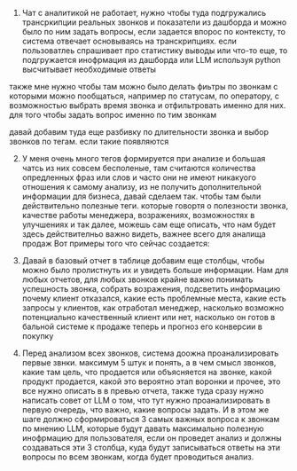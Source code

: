 1. Чат с аналитикой не работает, нужно чтобы туда подгружались трансркипции реальных звонков и показатели из дашборда и можно было по ним задать вопросы, если задается впорос по контексту, то система отвечает основываясь на транскрипциях. если пользоватлеь спрашивает про статистику выводы или что-то еще, то подгружается инофрмация из дашборда или LLM используя python высчитывает необходимые ответы

также мне нужно чтобы там можно было делать фиьтры по звонкам с которыми можно пообщаться, например по статусам, по оператору, с возможностью выбрать время звонка и отфильтровать именно для них. для того чтобы задать вопрос именно по тим звонкам

давай добавим туда еще разбивку по длительности звонка и выбор звонков по тегам. если такие появляются


2. У меня очень много тегов формируется при анализе и большая чатсь из них совсем бесполеные, там считаются количества опредленных фраз или слов и часто они не имеют никакуого отношения к самому анализу, из не получить дополнительной информации для бизнеса, давай сделаем так. чтобы там были действительно полезные теги. которые говортя о полезности звонка, качестве работы менеджера, возражениях, возможностях в улучшениях и так далее, можешь сам еще описать, что нам будет здесь действителньо важно видеть, важнее всего для аналища продаж
Вот примеры того что сейчас создается: 

3. Давай в базовый отчет в таблице добавим еще столбцы, чтобы можно было пролистнуть их и увидеть больше информации. Нам для любых отчетов, для любых звонков крайне важно понимать успешность звонка, собрать возражения, подсветить информацию почему клиент отказался, какие есть проблемные места, какие есть запросы у клиентов, как отработал менеджер, насколько возможно потенциально качественный клиент или нет, насколько он готов в бальной системе к продаже теперь и прогноз его конверсии в покупку

4. Перед анализом всех звонков, система доожна проанализировать первые звнки. максимум 5 штук и понять, а в чем смысл звонков, какие там цель, что продается или объясняется на звонке, какой продукт продается, какой это вероятно этап воронки и прочее, это все нужно описать в в превью отчета, также туда сразу нужно написать совет от LLM о том, что тут нужно проанализировать в первую очередь, что важно, какие вопросы задать. И в этом же шаге должно сформироваться 3 самых важных вопроса к звонкам по мнению LLM, которые будут давать максимально полезную инофрмацию для пользователя, если он проведет анализ и должны создаваться эти 3 столбца, куда будут записываться ответы на эти вопросы по всем звонкам, когда будет проводиться анализ.
